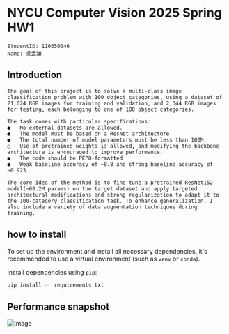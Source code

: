 # NYCU Computer Vision 2025 Spring HW1
```
StudentID: 110550046
Name: 吳孟謙
```
## Introduction
```
The goal of this project is to solve a multi-class image classification problem with 100 object categories, using a dataset of 21,024 RGB images for training and validation, and 2,344 RGB images for testing, each belonging to one of 100 object categories.

The task comes with particular specifications:
●	No external datasets are allowed.
●	The model must be based on a ResNet architecture
●	The total number of model parameters must be less than 100M.
○	Use of pretrained weights is allowed, and modifying the backbone architecture is encouraged to improve performance.
●	The code should be PEP8-formatted
●	Weak baseline accuracy of ~0.8 and strong baseline accuracy of ~0.923

The core idea of the method is to fine-tune a pretrained ResNet152 model(~60.2M params) on the target dataset and apply targeted architectural modifications and strong regularization to adapt it to the 100-category classification task. To enhance generalization, I also include a variety of data augmentation techniques during training.
```
## how to install
To set up the environment and install all necessary dependencies, it's recommended to use a virtual environment (such as `venv` or `conda`).

Install dependencies using `pip`:

```bash
pip install -r requirements.txt
```
## Performance snapshot
![image](https://github.com/user-attachments/assets/cf2588a7-4255-4892-87ca-a260a78da767)
